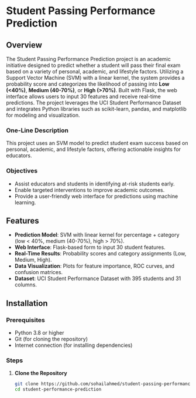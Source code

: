 # Student Passing Performance Prediction

## Overview
The Student Passing Performance Prediction project is an academic initiative designed to predict whether a student will pass their final exam based on a variety of personal, academic, and lifestyle factors. Utilizing a Support Vector Machine (SVM) with a linear kernel, the system provides a probability score and categorizes the likelihood of passing into **Low (<40%)**, **Medium (40-70%)**, or **High (>70%)**. Built with Flask, the web interface allows users to input 30 features and receive real-time predictions. The project leverages the UCI Student Performance Dataset and integrates Python libraries such as scikit-learn, pandas, and matplotlib for modeling and visualization.

### One-Line Description
This project uses an SVM model to predict student exam success based on personal, academic, and lifestyle factors, offering actionable insights for educators.

### Objectives
- Assist educators and students in identifying at-risk students early.
- Enable targeted interventions to improve academic outcomes.
- Provide a user-friendly web interface for predictions using machine learning.

## Features
- **Prediction Model**: SVM with linear kernel for percentage + category (low < 40%, medium (40-70%), high > 70%).
- **Web Interface**: Flask-based form to input 30 student features.
- **Real-Time Results**: Probability scores and category assignments (Low, Medium, High).
- **Data Visualization**: Plots for feature importance, ROC curves, and confusion matrices.
- **Dataset**: UCI Student Performance Dataset with 395 students and 31 columns.

## Installation

### Prerequisites
- Python 3.8 or higher
- Git (for cloning the repository)
- Internet connection (for installing dependencies)

### Steps
1. **Clone the Repository**
   ```bash
   git clone https://github.com/sohailahmed/student-passing-performance-prediction.git
   cd student-performance-prediction